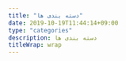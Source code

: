 ```yaml
---
title: "دسته بندی ها"
date: 2019-10-19T11:44:14+09:00
type: "categories"
description: دسته بندی ها
titleWrap: wrap
---
```


